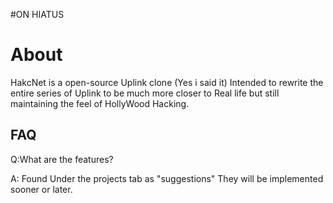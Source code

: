 #ON HIATUS
# About
HakcNet is a open-source Uplink clone (Yes i said it) Intended to rewrite the entire series of Uplink to be much more closer to Real life but still maintaining the feel of HollyWood Hacking.
## FAQ
Q:What are the features?

A: Found Under the projects tab as "suggestions" They will be implemented sooner or later.
